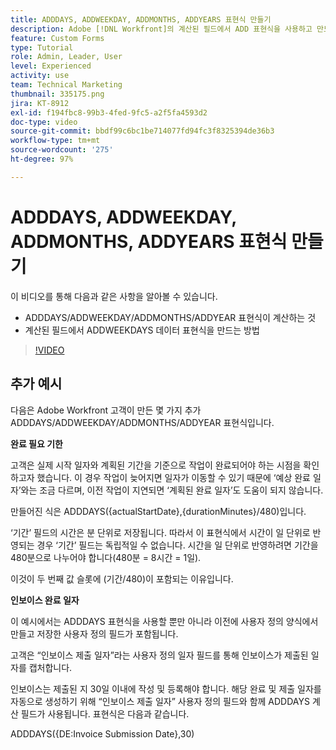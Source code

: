 ```yaml
---
title: ADDDAYS, ADDWEEKDAY, ADDMONTHS, ADDYEARS 표현식 만들기
description: Adobe [!DNL Workfront]의 계산된 필드에서 ADD 표현식을 사용하고 만드는 방법을 알아봅니다.
feature: Custom Forms
type: Tutorial
role: Admin, Leader, User
level: Experienced
activity: use
team: Technical Marketing
thumbnail: 335175.png
jira: KT-8912
exl-id: f194fbc8-99b3-4fed-9fc5-a2f5fa4593d2
doc-type: video
source-git-commit: bbdf99c6bc1be714077fd94fc3f8325394de36b3
workflow-type: tm+mt
source-wordcount: '275'
ht-degree: 97%

---
```


# ADDDAYS, ADDWEEKDAY, ADDMONTHS, ADDYEARS 표현식 만들기

이 비디오를 통해 다음과 같은 사항을 알아볼 수 있습니다.

* ADDDAYS/ADDWEEKDAY/ADDMONTHS/ADDYEAR 표현식이 계산하는 것
* 계산된 필드에서 ADDWEEKDAYS 데이터 표현식을 만드는 방법

>[!VIDEO](https://video.tv.adobe.com/v/3416192/?quality=12&learn=on&enablevpops=1&captions=kor)

## 추가 예시

다음은 Adobe Workfront 고객이 만든 몇 가지 추가 ADDDAYS/ADDWEEKDAY/ADDMONTHS/ADDYEAR 표현식입니다.

**완료 필요 기한**

고객은 실제 시작 일자와 계획된 기간을 기준으로 작업이 완료되어야 하는 시점을 확인하고자 했습니다. 이 경우 작업이 늦어지면 일자가 이동할 수 있기 때문에 ‘예상 완료 일자’와는 조금 다르며, 이전 작업이 지연되면 ‘계획된 완료 일자’도 도움이 되지 않습니다.

만들어진 식은 ADDDAYS({actualStartDate},{durationMinutes}/480)입니다.

‘기간’ 필드의 시간은 분 단위로 저장됩니다. 따라서 이 표현식에서 시간이 일 단위로 반영되는 경우 ‘기간’ 필드는 독립적일 수 없습니다. 시간을 일 단위로 반영하려면 기간을 480분으로 나누어야 합니다(480분 = 8시간 = 1일).

이것이 두 번째 값 슬롯에 (기간/480)이 포함되는 이유입니다.


**인보이스 완료 일자**

이 예시에서는 ADDDAYS 표현식을 사용할 뿐만 아니라 이전에 사용자 정의 양식에서 만들고 저장한 사용자 정의 필드가 포함됩니다.

고객은 “인보이스 제출 일자”라는 사용자 정의 일자 필드를 통해 인보이스가 제출된 일자를 캡처합니다.

인보이스는 제출된 지 30일 이내에 작성 및 등록해야 합니다. 해당 완료 및 제출 일자를 자동으로 생성하기 위해 “인보이스 제출 일자” 사용자 정의 필드와 함께 ADDDAYS 계산 필드가 사용됩니다. 표현식은 다음과 같습니다.

ADDDAYS({DE:Invoice Submission Date},30)
